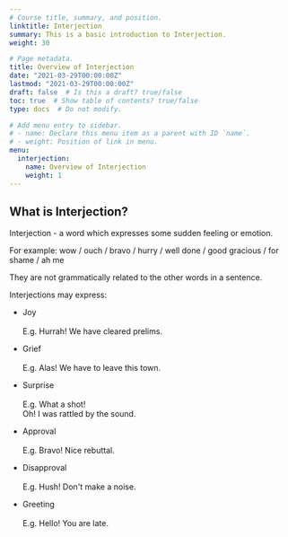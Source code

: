 ```yaml
---
# Course title, summary, and position.
linktitle: Interjection 
summary: This is a basic introduction to Interjection.
weight: 30

# Page metadata.
title: Overview of Interjection 
date: "2021-03-29T00:00:00Z"
lastmod: "2021-03-29T00:00:00Z"
draft: false  # Is this a draft? true/false
toc: true  # Show table of contents? true/false
type: docs  # Do not modify.

# Add menu entry to sidebar.
# - name: Declare this menu item as a parent with ID `name`.
# - weight: Position of link in menu.
menu:
  interjection:
    name: Overview of Interjection 
    weight: 1
---
```


## What is Interjection?

Interjection - a word which expresses some sudden feeling or emotion. 

For example: wow / ouch / bravo / hurry / well done / good gracious / for shame / ah me

They are not grammatically related to the other words in a sentence.  

Interjections may express:

* Joy <br><br>
E.g. Hurrah! We have cleared prelims.

* Grief <br><br>
E.g. Alas! We have to leave this town.

* Surprise <br><br>
E.g. What a shot! <br>
Oh! I was rattled by the sound. 

* Approval <br><br>
E.g. Bravo! Nice rebuttal.  

* Disapproval <br><br>
E.g. Hush! Don't make a noise. 

* Greeting <br><br>
E.g. Hello! You are late. 


